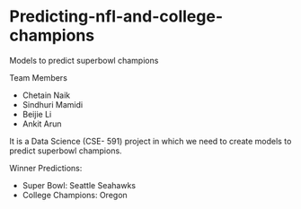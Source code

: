 # Predicting-nfl-and-college-champions
Models to predict superbowl champions

Team Members

- Chetain Naik
- Sindhuri Mamidi
- Beijie Li
- Ankit Arun

It is a Data Science (CSE- 591) project in which we need to create models to predict superbowl champions.

Winner Predictions:
- Super Bowl: Seattle Seahawks
- College Champions: Oregon
